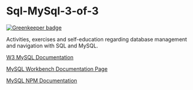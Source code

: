 # Sql-MySql-3-of-3

[![Greenkeeper badge](https://badges.greenkeeper.io/parallelam/Sql-MySql-3-of-3.svg)](https://greenkeeper.io/)

Activities, exercises and self-education regarding database management and navigation with SQL and MySQL.


[W3 MySQL Documentation](https://www.w3schools.com/sql/)

[MySQL Workbench Documentation Page](https://dev.mysql.com/doc/workbench/en/)

[MySQL NPM Documentation](https://www.npmjs.com/package/mysql)
